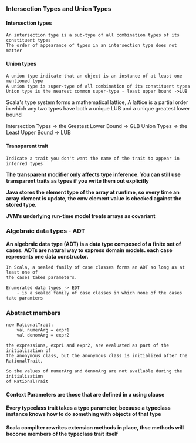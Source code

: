 ### Intersection Types and Union Types
#### Intersection types
    An intersection type is a sub-type of all combination types of its constituent types
    The order of appearance of types in an intersection type does not matter

#### Union types
    A union type indicate that an object is an instance of at least one mentioned type
    A union type is super-type of all combination of its constituent types
    Union type is the nearest common super-type - least upper bound ->LUB


Scala's type system forms a mathematical lattice, A lattice is a partial order 
in which any two types have both a unique LUB and a unique greatest lower bound

Intersection Types => the Greatest Lower Bound => GLB
Union Types        => the Least Upper Bound    => LUB

#### Transparent trait
    Indicate a trait you don't want the name of the trait to appear in inferred types
**The transparent modifier only affects type inference. You can still use transparent traits 
as types if you write them out explicitly**

**Java stores the element type of the array at runtime, so every time an array element is update,
the enw element value is checked against the stored type.**

**JVM’s underlying run-time model treats arrays as covariant**

### Algebraic data types - ADT
**An algebraic data type (ADT) is a data type composed of a finite set of cases.**
**ADTs are natural way to express domain models. each case represents one data constructor.**

    In Scala, a sealed family of case classes forms an ADT so long as at least one of 
    the cases takes parameters.

    Enumerated data types -> EDT 
        - is a sealed family of case classes in which none of the cases take paramters



### Abstract members
    
    new RationalTrait:
        val numerArg = expr1
        val denomArg = expr2

    the expressions, expr1 and expr2, are evaluated as part of the initialization of 
    the anonymous class, but the anonymous class is initialized after the RationalTrait,
    
    So the values of numerArg and denomArg are not available during the initialization 
    of RationalTrait 

#### Context Parameters are those that are defined in a using clause
#### Every typeclass trait takes a type parameter, because a typeclass instance knows how to do something with objects of that type
#### Scala compilter rewrites extension methods in place, thse methods will become members of the typeclass trait itself

